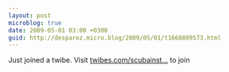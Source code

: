 ```yaml
---
layout: post
microblog: true
date: 2009-05-01 03:00 +0300
guid: http://desparoz.micro.blog/2009/05/01/t1668809573.html
---
```

Just joined a twibe. Visit [twibes.com/scubainst...](http://twibes.com/scubainstructor) to join
